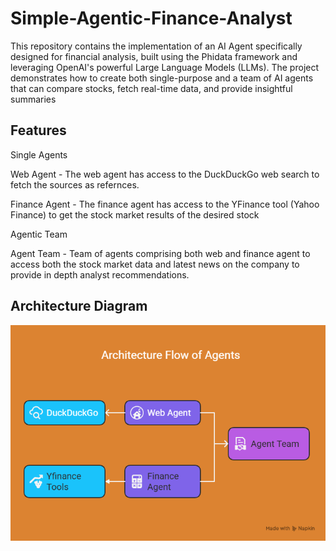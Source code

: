 # Simple-Agentic-Finance-Analyst

This repository contains the implementation of an AI Agent specifically designed for financial analysis, built using the Phidata framework and leveraging OpenAI's powerful Large Language Models (LLMs). The project demonstrates how to create both single-purpose and a team of AI agents that can compare stocks, fetch real-time data, and provide insightful summaries

## Features

Single Agents

Web Agent - The web agent has access to the DuckDuckGo web search to fetch the sources as refernces.

Finance Agent - The finance agent has access to the YFinance tool (Yahoo Finance) to get the stock market results of the desired stock

Agentic Team

Agent Team - Team of agents comprising both web and finance agent to access both the stock market data and latest news on the company to provide in depth analyst recommendations.

## Architecture Diagram
![img.png](imgs/architecture_flow.png)
